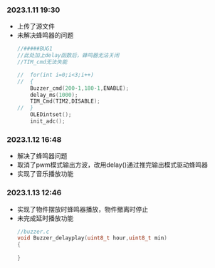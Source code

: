 

### 2023.1.11 19:30
- 上传了源文件
- 未解决蜂鸣器的问题
    ```c
    //#####BUG1
    //此处加上delay函数后，蜂鸣器无法关闭
    //TIM_cmd无法失能

    //	for(int i=0;i<3;i++)
    //	{
		Buzzer_cmd(200-1,180-1,ENABLE);
		delay_ms(1000);
		TIM_Cmd(TIM2,DISABLE);
    //	}
	    OLEDintset();	
	    init_adc();
    ```
### 2023.1.12 16:48
- 解决了蜂鸣器问题
- 取消了pwm模式输出方波，改用delay()通过推完输出模式驱动蜂鸣器
- 实现了音乐播放功能

### 2023.1.13 12:46
- 实现了物件摆放时蜂鸣器播放，物件撤离时停止
- 未完成延时播放功能
  ```c
  //buzzer.c
  void Buzzer_delayplay(uint8_t hour,uint8_t min)
  {
      
  }
  ````